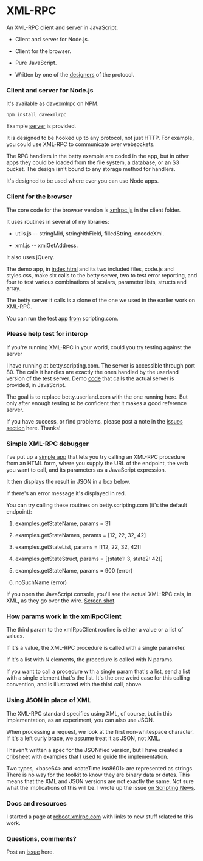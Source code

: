 # XML-RPC

An XML-RPC client and server in JavaScript.

* Client and server for Node.js.

* Client for the browser.

* Pure JavaScript.

* Written by one of the <a href="http://scripting.com/?tab=about">designers</a> of the protocol.

### Client and server for Node.js

It's available as davexmlrpc on NPM.

`npm install davexmlrpc`

Example <a href="https://github.com/scripting/xml-rpc/tree/master/examples/betty">server</a> is provided. 

It is designed to be hooked up to any protocol, not just HTTP. For example, you could use XML-RPC to communicate over websockets.

The RPC handlers in the betty example are coded in the app, but in other apps they could be loaded from the file system, a database, or an S3 bucket. The design isn't bound to any storage method for handlers. 

It's designed to be used where ever you can use Node apps. 

### Client for the browser

The core code for the browser version is <a href="https://github.com/scripting/xml-rpc/blob/master/client/xmlrpc.js">xmlrpc.js</a> in the client folder. 

It uses routines in several of my libraries: 

* utils.js -- stringMid, stringNthField, filledString, encodeXml.

* xml.js -- xmlGetAddress.

It also uses jQuery.

The demo app, in <a href="https://github.com/scripting/xml-rpc/blob/master/client/index.html">index.html</a> and its two included files, code.js and styles.css, make six calls to the betty server, two to test error reporting, and four to test various combinations of scalars, parameter lists, structs and array. 

The betty server it calls is a clone of the one we used in the earlier work on XML-RPC.

You can run the test app <a href="http://scripting.com/code/xmlrpcbrowserclient/">from</a> scripting.com.   

### Please help test for interop

If you're running XML-RPC in your world, could you try testing against the server 

I have running at betty.scripting.com. The server is accessible through port 80. The calls it handles are exactly the ones handled by the userland version of the test server. Demo <a href="https://github.com/scripting/xml-rpc/blob/master/client/code.js">code</a> that calls the actual server is provided, in JavaScript.

The goal is to replace betty.userland.com with the one running here. But only after enough testing to be confident that it makes a good reference server. 

If you have success, or find problems, please post a note in the <a href="https://github.com/scripting/xml-rpc/issues">issues section</a> here. Thanks!

### Simple XML-RPC debugger

I've put up a <a href="http://scripting.com/code/xmlrpcdebugger/">simple app</a> that lets you try calling an XML-RPC procedure from an HTML form, where you supply the URL of the endpoint, the verb you want to call, and its parameters as a JavaScript expression. 

It then displays the result in JSON in a box below. 

If there's an error message it's displayed in red.

You can try calling these routines on betty.scripting.com (it's the default endpoint):

1. examples.getStateName, params = 31

2. examples.getStateNames, params = [12, 22, 32, 42]

3. examples.getStateList, params = [\[12, 22, 32, 42]\] 

4. examples.getStateStruct, params = [{state1: 3, state2: 42}] 

5. examples.getStateName, params = 900 (error)

5. noSuchName (error)

If you open the JavaScript console, you'll see the actual XML-RPC cals, in XML, as they go over the wire. <a href="http://scripting.com/images/2018/05/30/xmlRpcOverTheWire.png">Screen shot</a>.

### How params work in the xmlRpcClient

The third param to the xmlRpcClient routine is either a value or a list of values.

If it's a value, the XML-RPC procedure is called with a single parameter.

If it's a list with N elements, the procedure is called with N params. 

If you want to call a procedure with a single param that's a list, send a list with a single element that's the list. It's the one weird case for this calling convention, and is illustrated with the third call, above.

### Using JSON in place of XML

The XML-RPC standard specifies using XML, of course, but in this implementation, as an experiment, you can also use JSON.

When processing a request, we look at the first non-whitespace character. If it's a left curly brace, we assume treat it as JSON, not XML.

I haven't written a spec for the JSONified version, but I have created a <a href="http://scripting.com/misc/xmlrpc-in-json.html">cribsheet</a> with examples that I used to guide the implementation. 

Two types, &lt;base64> and &lt;dateTime.iso8601> are represented as strings. There is no way for the toolkit to know they are binary data or dates. This means that the XML and JSON versions are not exactly the same. Not sure what the implications of this will be. I wrote up the issue <a href="http://scripting.com/2018/06/10/152333.html">on Scripting News</a>.

### Docs and resources

I started a page at <a href="http://reboot.xmlrpc.com/">reboot.xmlrpc.com</a> with links to new stuff related to this work. 

### Questions, comments?

Post an <a href="https://github.com/scripting/xml-rpc/issues">issue</a> here. 

